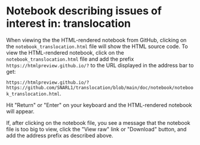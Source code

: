 # Notebook describing issues of interest in: translocation
When viewing the the HTML-rendered notebook from GitHub, clicking on the `notebook_translocation.html` file will show the HTML source code. To view the HTML-rendered notebook, click on the `notebook_translocation.html` file and add the prefix `https://htmlpreview.github.io/?` to the URL displayed in the address bar to get: 

`https://htmlpreview.github.io/?https://github.com/SNARL1/translocation/blob/main/doc/notebook/notebook_translocation.html`.

Hit "Return" or "Enter" on your keyboard and the HTML-rendered notebook will appear.

If, after clicking on the notebook file, you see a message that the notebook file is too big to view, click the "View raw" link or "Download" button, and add the address prefix as described above. 

